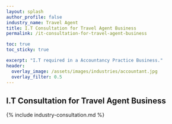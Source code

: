 ```yaml
---
layout: splash 
author_profile: false 
industry_name: Travel Agent
title: I.T Consultation for Travel Agent Business
permalink: /it-consultation-for-travel-agent-business

toc: true
toc_sticky: true

excerpt: "I.T required in a Accountancy Practice Business."
header:
  overlay_image: /assets/images/industries/accountant.jpg
  overlay_filter: 0.5 
---
```


## I.T Consultation for Travel Agent Business

{% include industry-consultation.md %}
